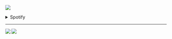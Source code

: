 ![](https://komarev.com/ghpvc/?username=jackra1n&style=flat-square)

<details>
  <summary>Spotify</summary>
  <a href="https://spotify-github-profile.vercel.app/api/view?uid=xjacek&redirect=true">
    <img alt="spotify github profile" src="https://spotify-github-profile.vercel.app/api/view?uid=xjacek&cover_image=false&theme=default">
  </a>
</details>

---

<a href="https://github.com/anuraghazra/github-readme-stats">
  <img align="left" src="https://github-readme-stats.vercel.app/api?username=jackra1n&theme=github_dark&count_private=true&show_icons=true&include_all_commits=True" />
</a>
<a href="https://github.com/anuraghazra/github-readme-stats">
  <img align="left" src="https://github-readme-stats.vercel.app/api/top-langs/?username=jackra1n&exclude_repo=Shipdoku&theme=github_dark&card_width=495" />
</a>
<!-- <a href="https://wakatime.com/">
  <img align="left" src="https://github-readme-stats.vercel.app/api/wakatime?username=jackra1n&theme=github_dark&width=100&layout=compact" />
</a> -->

<!--
**jackra1n/jackra1n** is a ✨ _special_ ✨ repository because its `README.md` (this file) appears on your GitHub profile.

Here are some ideas to get you started:

- 🔭 I’m currently working on ...
- 🌱 I’m currently learning ...
- 👯 I’m looking to collaborate on ...
- 🤔 I’m looking for help with ...
- 💬 Ask me about ...
- 📫 How to reach me: ...
- 😄 Pronouns: ...
- ⚡ Fun fact: ...
-->
